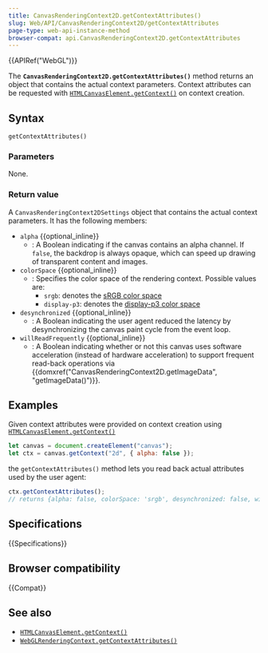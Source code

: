 ```yaml
---
title: CanvasRenderingContext2D.getContextAttributes()
slug: Web/API/CanvasRenderingContext2D/getContextAttributes
page-type: web-api-instance-method
browser-compat: api.CanvasRenderingContext2D.getContextAttributes
---
```


{{APIRef("WebGL")}}

The **`CanvasRenderingContext2D.getContextAttributes()`**
method
returns an object that contains the actual context parameters. Context attributes can be
requested with
[`HTMLCanvasElement.getContext()`](/en-US/docs/Web/API/HTMLCanvasElement/getContext)
on context creation.

## Syntax

```js-nolint
getContextAttributes()
```

### Parameters

None.

### Return value

A `CanvasRenderingContext2DSettings` object that contains the actual context
parameters.
It has the following members:

- `alpha` {{optional_inline}}
  - : A Boolean indicating if the canvas contains an alpha channel.
    If `false`, the backdrop is always opaque, which can speed up drawing
    of transparent content and images.
- `colorSpace` {{optional_inline}}
  - : Specifies the color space of the rendering context. Possible values are:
    - `srgb`: denotes the [sRGB color space](https://en.wikipedia.org/wiki/SRGB)
    - `display-p3`: denotes the [display-p3 color space](https://en.wikipedia.org/wiki/DCI-P3)
- `desynchronized` {{optional_inline}}
  - : A Boolean indicating the user agent reduced the latency by desynchronizing
    the canvas paint cycle from the event loop.
- `willReadFrequently` {{optional_inline}}
  - : A Boolean indicating whether or not this canvas uses software acceleration
    (instead of hardware acceleration) to support frequent read-back operations via
    {{domxref("CanvasRenderingContext2D.getImageData", "getImageData()")}}.

## Examples

Given context attributes were provided on context creation using
[`HTMLCanvasElement.getContext()`](/en-US/docs/Web/API/HTMLCanvasElement/getContext)

```js
let canvas = document.createElement("canvas");
let ctx = canvas.getContext("2d", { alpha: false });
```

the `getContextAttributes()` method lets you read back actual attributes
used by
the user agent:

```js
ctx.getContextAttributes();
// returns {alpha: false, colorSpace: 'srgb', desynchronized: false, willReadFrequently: false}
```

## Specifications

{{Specifications}}

## Browser compatibility

{{Compat}}

## See also

- [`HTMLCanvasElement.getContext()`](/en-US/docs/Web/API/HTMLCanvasElement/getContext)
- [`WebGLRenderingContext.getContextAttributes()`](/en-US/docs/Web/API/WebGLRenderingContext/getContextAttributes)
